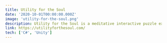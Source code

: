 ```yaml
---
title: Utility for the Soul
date: '2020-10-01T00:00:00.000Z'
image: 'utility-for-the-soul.png'
description: Utility for the Soul is a meditative interactive puzzle experience. Built in collaboration with the National Gallery of Art of Lithuania. Released on iOS, Android, Mac, and PC. Nominated for the the best audio and won the best art direction in the 2020 Lithuanian Game Awards.
link: https://utilityforthesoul.com/
tech: ['C#', 'Unity']
---
```

